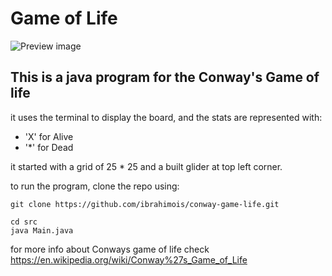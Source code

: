 # Game of Life

![Preview image](https://upload.wikimedia.org/wikipedia/commons/e/e5/Gospers_glider_gun.gif)

## This is a java program for the Conway's Game of life
it uses the terminal to display the board, and the stats are represented with:
-   'X' for Alive
-   '*' for Dead

it started with a grid of 25 * 25 and a built glider at top left corner.

to run the program, clone the repo using:  
```console
git clone https://github.com/ibrahimois/conway-game-life.git
```

```console
cd src
java Main.java
```


for more info about Conways game of life check https://en.wikipedia.org/wiki/Conway%27s_Game_of_Life